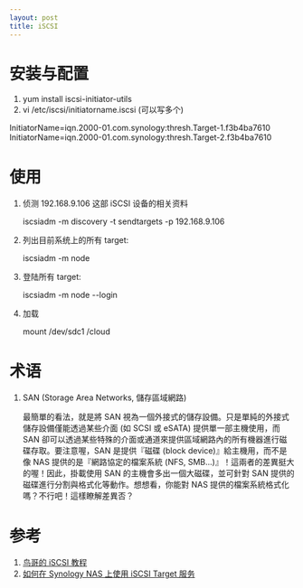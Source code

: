 ```yaml
---
layout: post
title: iSCSI
---
```


# 安装与配置

1. yum install iscsi-initiator-utils
2. vi /etc/iscsi/initiatorname.iscsi (可以写多个)

InitiatorName=iqn.2000-01.com.synology:thresh.Target-1.f3b4ba7610
InitiatorName=iqn.2000-01.com.synology:thresh.Target-2.f3b4ba7610

# 使用

1. 侦测 192.168.9.106 这部 iSCSI 设备的相关资料

   iscsiadm -m discovery -t sendtargets -p 192.168.9.106

2. 列出目前系统上的所有 target:

   iscsiadm -m node

3. 登陆所有 target:

   iscsiadm -m node --login

4. 加载

   mount /dev/sdc1 /cloud


# 术语

1. SAN (Storage Area Networks, 儲存區域網路)

   最簡單的看法，就是將 SAN 視為一個外接式的儲存設備。只是單純的外接式儲存設備僅能透過某些介面 (如 SCSI 或 eSATA) 提供單一部主機使用，而 SAN 卻可以透過某些特殊的介面或通道來提供區域網路內的所有機器進行磁碟存取。要注意喔，SAN 是提供『磁碟 (block device)』給主機用，而不是像 NAS 提供的是『網路協定的檔案系統 (NFS, SMB...)』！這兩者的差異挺大的喔！因此，掛載使用 SAN 的主機會多出一個大磁碟，並可針對 SAN 提供的磁碟進行分割與格式化等動作。想想看，你能對 NAS 提供的檔案系統格式化嗎？不行吧！這樣瞭解差異否？

# 参考

1. [鸟哥的 iSCSI 教程](http://linux.vbird.org/linux_server/0460iscsi.php)
2. [如何在 Synology NAS 上使用 iSCSI Target 服务](https://www.synology.com/zh-cn/knowledgebase/tutorials/488)
